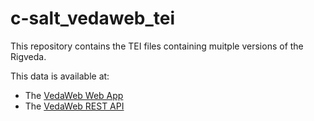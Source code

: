 # c-salt_vedaweb_tei

This repository contains the TEI files containing muitple versions of the Rigveda.

This data is available at:
* The [VedaWeb Web App](https://vedaweb.uni-koeln.de/rigveda)
* The [VedaWeb REST API](https://vedaweb.uni-koeln.de/rigveda/swagger-ui.html)
